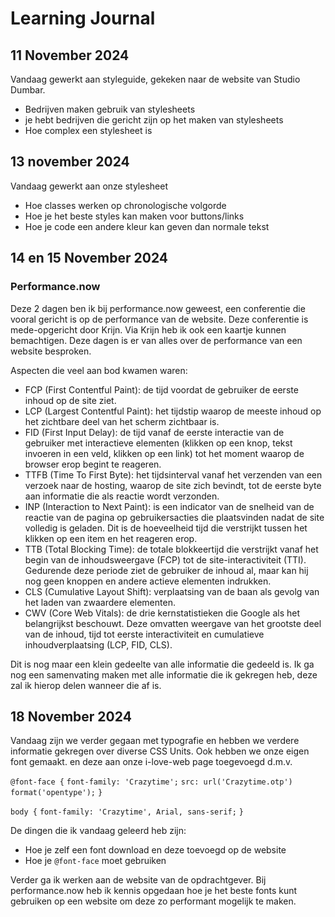 # Learning Journal

## 11 November 2024

Vandaag gewerkt aan styleguide, gekeken naar de website van Studio Dumbar.

* Bedrijven maken gebruik van stylesheets
* je hebt bedrijven die gericht zijn op het maken van stylesheets
* Hoe complex een stylesheet is

## 13 november 2024

Vandaag gewerkt aan onze stylesheet

* Hoe classes werken op chronologische volgorde
* Hoe je het beste styles kan maken voor buttons/links
* Hoe je code een andere kleur kan geven dan normale tekst

## 14 en 15 November 2024
### Performance.now

Deze 2 dagen ben ik bij performance.now geweest, een conferentie die vooral gericht is op de performance van de website. Deze conferentie is mede-opgericht door Krijn. Via Krijn heb ik ook een kaartje kunnen bemachtigen. Deze dagen is er van alles over de performance van een website besproken. 

Aspecten die veel aan bod kwamen waren:
* FCP (First Contentful Paint): de tijd voordat de gebruiker de eerste inhoud op de site ziet.
* LCP (Largest Contentful Paint): het tijdstip waarop de meeste inhoud op het zichtbare deel van het scherm zichtbaar is.
* FID (First Input Delay): de tijd vanaf de eerste interactie van de gebruiker met interactieve elementen (klikken op een knop, tekst invoeren in een veld, klikken op een link) tot het moment waarop de browser erop begint te reageren.
* TTFB (Time To First Byte): het tijdsinterval vanaf het verzenden van een verzoek naar de hosting, waarop de site zich bevindt, tot de eerste byte aan informatie die als reactie wordt verzonden.
* INP (Interaction to Next Paint): is een indicator van de snelheid van de reactie van de pagina op gebruikersacties die plaatsvinden nadat de site volledig is geladen. Dit is de hoeveelheid tijd die verstrijkt tussen het klikken op een item en het reageren erop.
* TTB (Total Blocking Time): de totale blokkeertijd die verstrijkt vanaf het begin van de inhoudsweergave (FCP) tot de site-interactiviteit (TTI). Gedurende deze periode ziet de gebruiker de inhoud al, maar kan hij nog geen knoppen en andere actieve elementen indrukken.
* CLS (Cumulative Layout Shift): verplaatsing van de baan als gevolg van het laden van zwaardere elementen.
* CWV (Core Web Vitals): de drie kernstatistieken die Google als het belangrijkst beschouwt. Deze omvatten weergave van het grootste deel van de inhoud, tijd tot eerste interactiviteit en cumulatieve inhoudverplaatsing (LCP, FID, CLS).

Dit is nog maar een klein gedeelte van alle informatie die gedeeld is. Ik ga nog een samenvating maken met alle informatie die ik gekregen heb, deze zal ik hierop delen wanneer die af is.

## 18 November 2024

Vandaag zijn we verder gegaan met typografie en hebben we verdere informatie gekregen over diverse CSS Units. Ook hebben we onze eigen font gemaakt. en deze aan onze i-love-web page toegevoegd d.m.v. 

`@font-face {`
    `font-family: 'Crazytime';`
    `src: url('Crazytime.otp') format('opentype');`
`}`

`body {`
    `font-family: 'Crazytime', Arial, sans-serif;`
`}`

De dingen die ik vandaag geleerd heb zijn:
* Hoe je zelf een font download en deze toevoegd op de website
* Hoe je `@font-face` moet gebruiken

Verder ga ik werken aan de website van de opdrachtgever. Bij performance.now heb ik kennis opgedaan hoe je het beste fonts kunt gebruiken op een website om deze zo performant mogelijk te maken.
